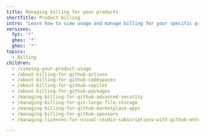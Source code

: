 ```yaml
---
title: Managing billing for your products
shortTitle: Product billing
intro: "Learn how to view usage and manage billing for your specific products."
versions:
  fpt: '*'
  ghes: '*'
  ghec: '*'
topics:
  - Billing
children:
  - /viewing-your-product-usage
  - /about-billing-for-github-actions
  - /about-billing-for-github-codespaces
  - /about-billing-for-github-copilot
  - /about-billing-for-github-packages
  - /managing-billing-for-github-advanced-security
  - /managing-billing-for-git-large-file-storage
  - /managing-billing-for-github-marketplace-apps
  - /managing-billing-for-github-sponsors
  - /managing-licenses-for-visual-studio-subscriptions-with-github-enterprise

---
```

